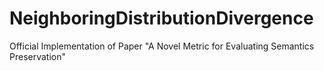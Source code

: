 # NeighboringDistributionDivergence
Official Implementation of Paper "A Novel Metric for Evaluating Semantics Preservation"
